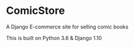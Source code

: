 # ComicStore
A Django E-commerce site for selling comic books

This is built on Python 3.6 & Django 1.10
